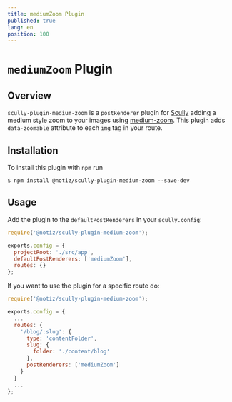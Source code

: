 ```yaml
---
title: mediumZoom Plugin
published: true
lang: en
position: 100
---
```


# `mediumZoom` Plugin

<div class="docs-link_table">
  <a class="homepage" href="https://github.com/notiz-dev/scully-plugins"></a>
  <a class="repository" href="https://github.com/notiz-dev/scully-plugins/tree/master/plugins/medium-zoom"></a>
</div>

## Overview

`scully-plugin-medium-zoom` is a `postRenderer` plugin for [Scully](http://scully.io/) adding a medium style zoom to your images using [medium-zoom](https://github.com/francoischalifour/medium-zoom). This plugin adds `data-zoomable` attribute to each `img` tag in your route.

## Installation

To install this plugin with `npm` run

```
$ npm install @notiz/scully-plugin-medium-zoom --save-dev
```

## Usage

Add the plugin to the `defaultPostRenderers` in your `scully.config`:

```js
require('@notiz/scully-plugin-medium-zoom');

exports.config = {
  projectRoot: './src/app',
  defaultPostRenderers: ['mediumZoom'],
  routes: {}
};
```

If you want to use the plugin for a specific route do:

```js
require('@notiz/scully-plugin-medium-zoom');

exports.config = {
  ...
  routes: {
    '/blog/:slug': {
      type: 'contentFolder',
      slug: {
        folder: './content/blog'
      },
      postRenderers: ['mediumZoom']
    }
  }
  ...
};
```
